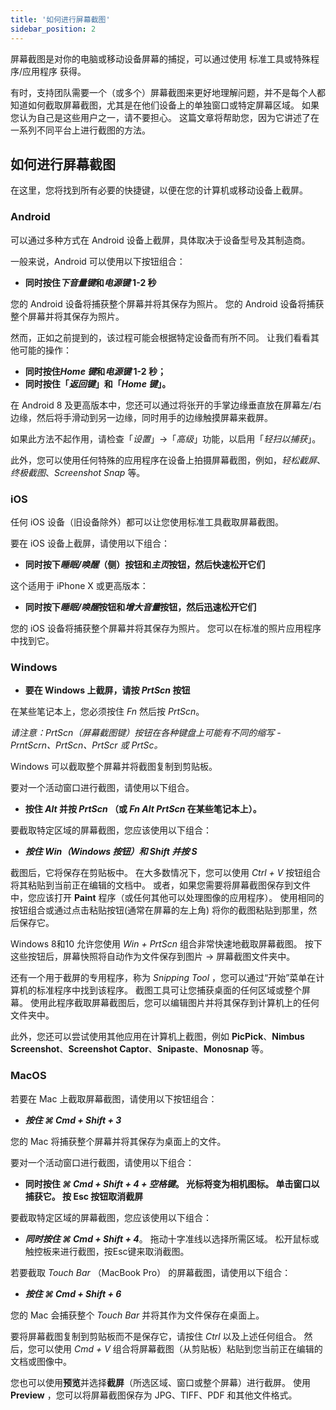```yaml
---
title: '如何进行屏幕截图'
sidebar_position: 2
---
```


屏幕截图是对你的电脑或移动设备屏幕的捕捉，可以通过使用 标准工具或特殊程序/应用程序 获得。

有时，支持团队需要一个（或多个）屏幕截图来更好地理解问题，并不是每个人都知道如何截取屏幕截图，尤其是在他们设备上的单独窗口或特定屏幕区域。 如果您认为自己是这些用户之一，请不要担心。 这篇文章将帮助您，因为它讲述了在一系列不同平台上进行截图的方法。

## 如何进行屏幕截图

在这里，您将找到所有必要的快捷键，以便在您的计算机或移动设备上截屏。

### Android

可以通过多种方式在 Android 设备上截屏，具体取决于设备型号及其制造商。

一般来说，Android 可以使用以下按钮组合：

- **同时按住*下音量键*和*电源键* 1-2 秒**

您的 Android 设备将捕获整个屏幕并将其保存为照片。 您的 Android 设备将捕获整个屏幕并将其保存为照片。

然而，正如之前提到的，该过程可能会根据特定设备而有所不同。 让我们看看其他可能的操作：

- **同时按住*Home 键*和*电源键* 1-2 秒；**
- **同时按住「*返回键*」和「*Home 键*」。**

在 Android 8 及更高版本中，您还可以通过将张开的手掌边缘垂直放在屏幕左/右边缘，然后将手滑动到另一边缘，同时用手的边缘触摸屏幕来截屏。

如果此方法不起作用，请检查「*设置*」→「*高级*」功能，以启用「*轻扫以捕获*」。

此外，您可以使用任何特殊的应用程序在设备上拍摄屏幕截图，例如，*轻松截屏*、*终极截图*、*Screenshot Snap* 等。

### iOS

任何 iOS 设备（旧设备除外）都可以让您使用标准工具截取屏幕截图。

要在 iOS 设备上截屏，请使用以下组合：

- **同时按下*睡眠/唤醒*（侧）按钮和*主页*按钮，然后快速松开它们**

这个适用于 iPhone X 或更高版本：

- **同时按下*睡眠/唤醒*按钮和*增大音量*按钮，然后迅速松开它们**

您的 iOS 设备将捕获整个屏幕并将其保存为照片。 您可以在标准的照片应用程序中找到它。

### Windows

- **要在 Windows 上截屏，请按 *PrtScn* 按钮**

在某些笔记本上，您必须按住 *Fn* 然后按 *PrtScn*。

*请注意：PrtScn（屏幕截图键）按钮在各种键盘上可能有不同的缩写 - PrntScrn、PrtScn、PrtScr 或 PrtSc。*

Windows 可以截取整个屏幕并将截图复制到剪贴板。

要对一个活动窗口进行截图，请使用以下组合。

- **按住 *Alt* 并按 *PrtScn* （或 *Fn Alt PrtScn* 在某些笔记本上）。**

要截取特定区域的屏幕截图，您应该使用以下组合：

- ***按住 *Win*（Windows 按钮）和 *Shift* 并按 ***S******

截图后，它将保存在剪贴板中。 在大多数情况下，您可以使用 *Ctrl + V* 按钮组合将其粘贴到当前正在编辑的文档中。 或者，如果您需要将屏幕截图保存到文件中，您应该打开 **Paint** 程序（或任何其他可以处理图像的应用程序）。 使用相同的按钮组合或通过点击粘贴按钮(通常在屏幕的左上角) 将你的截图粘贴到那里，然后保存它。

Windows 8和10 允许您使用 *Win + PrtScn* 组合非常快速地截取屏幕截图。 按下这些按钮后，屏幕快照将自动作为文件保存到图片 → 屏幕截图文件夹中。

还有一个用于截屏的专用程序，称为 *Snipping Tool* ，您可以通过“开始”菜单在计算机的标准程序中找到该程序。 截图工具可让您捕获桌面的任何区域或整个屏幕。 使用此程序截取屏幕截图后，您可以编辑图片并将其保存到计算机上的任何文件夹中。

此外，您还可以尝试使用其他应用在计算机上截图，例如 **PicPick**、**Nimbus Screenshot**、**Screenshot Captor**、**Snipaste**、**Monosnap** 等。

### MacOS

若要在 Mac 上截取屏幕截图，请使用以下按钮组合：

- ***按住 ***⌘ Cmd + Shift + 3******

您的 Mac 将捕获整个屏幕并将其保存为桌面上的文件。

要对一个活动窗口进行截图，请使用以下组合：

- **同时按住 *⌘ Cmd + Shift + 4 + 空格键*。  光标将变为相机图标。 单击窗口以捕获它。 按 Esc 按钮取消截屏**

要截取特定区域的屏幕截图，您应该使用以下组合：

- ***同时按住 ***⌘ Cmd + Shift + 4******。 拖动十字准线以选择所需区域。 松开鼠标或触控板来进行截图，按Esc键来取消截图。

若要截取 *Touch Bar* （MacBook Pro） 的屏幕截图，请使用以下组合：

- ***按住 ***⌘ Cmd + Shift + 6******

您的 Mac 会捕获整个 *Touch Bar* 并将其作为文件保存在桌面上。

要将屏幕截图复制到剪贴板而不是保存它，请按住 *Ctrl* 以及上述任何组合。 然后，您可以使用 *Cmd + V* 组合将屏幕截图（从剪贴板）粘贴到您当前正在编辑的文档或图像中。

您也可以使用**预览**并选择**截屏**（所选区域、窗口或整个屏幕）进行截屏。 使用 **Preview** ，您可以将屏幕截图保存为 JPG、TIFF、PDF 和其他文件格式。
